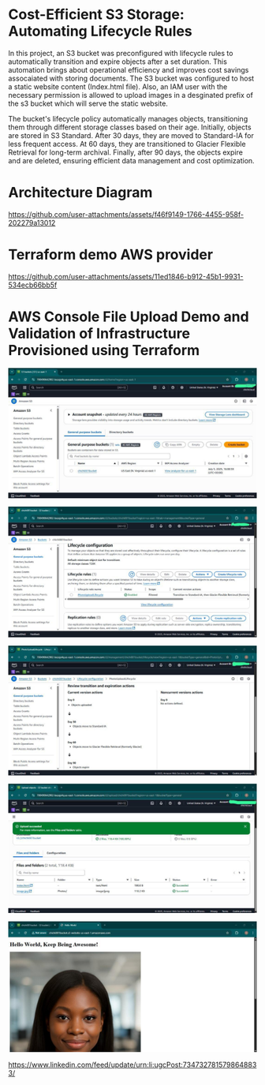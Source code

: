 # Cost-Efficient S3 Storage: Automating Lifecycle Rules



In this project, an S3 bucket was preconfigured with lifecycle rules to automatically transition and expire objects after a set duration.
This automation brings about operational efficiency and improves cost savings assocaiated with storing documents.
The S3 bucket was configured to host a static website content (Index.html file). 
Also, an IAM user with the necessary permission is allowed to upload images in a desginated prefix of the s3 bucket which will serve the static website.

The bucket's lifecycle policy automatically manages objects, transitioning them through different storage classes based on their age. Initially, objects are stored in S3 Standard. After 30 days, they are moved to Standard-IA for less frequent access. At 60 days, they are transitioned to Glacier Flexible Retrieval for long-term archival. Finally, after 90 days, the objects expire and are deleted, ensuring efficient data management and cost optimization.


# Architecture Diagram
https://github.com/user-attachments/assets/f46f9149-1766-4455-958f-202279a13012

# Terraform demo AWS provider
https://github.com/user-attachments/assets/11ed1846-b912-45b1-9931-534ecb66bb5f

# AWS Console File Upload Demo and Validation of Infrastructure Provisioned using Terraform


![image alt](https://github.com/Gertrudechichi/S3_PROJECTS/blob/41408325182c2a1c46dbb4ec1447759c9169bb15/AWSConsoleScreenshots/screenshot0.jpg)


![image alt](https://github.com/Gertrudechichi/S3_PROJECTS/blob/41408325182c2a1c46dbb4ec1447759c9169bb15/AWSConsoleScreenshots/screenshot1.jpg)


![image alt](https://github.com/Gertrudechichi/S3_PROJECTS/blob/41408325182c2a1c46dbb4ec1447759c9169bb15/AWSConsoleScreenshots/screenshot2.jpg)


![image alt](https://github.com/Gertrudechichi/S3_PROJECTS/blob/41408325182c2a1c46dbb4ec1447759c9169bb15/AWSConsoleScreenshots/screenshot3.jpg)


![image alt](https://github.com/Gertrudechichi/S3_PROJECTS/blob/41408325182c2a1c46dbb4ec1447759c9169bb15/AWSConsoleScreenshots/screenshot4.png)

https://www.linkedin.com/feed/update/urn:li:ugcPost:7347327815798648833/






